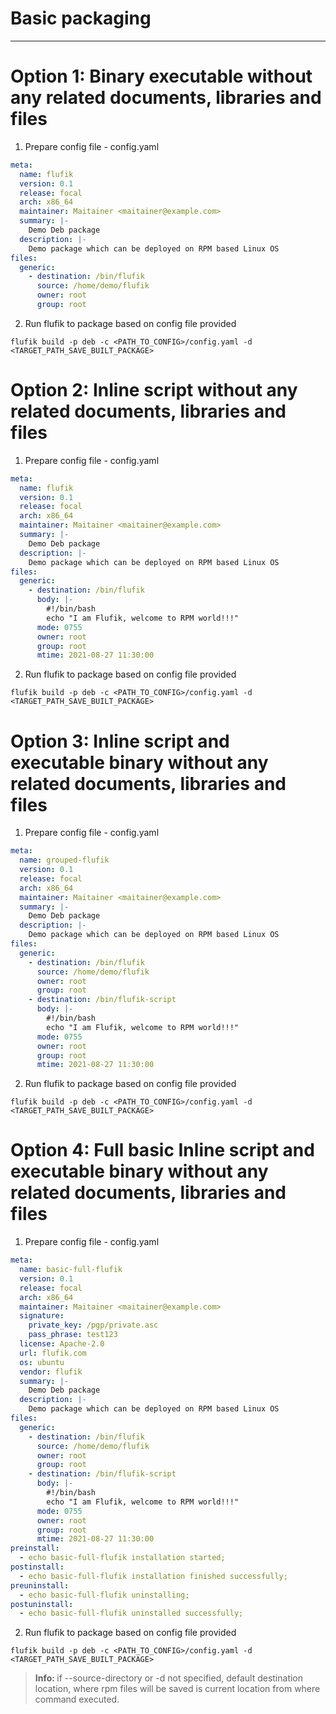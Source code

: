 # Basic packaging
________
# Option 1: Binary executable without any related documents, libraries and files
1. Prepare config file - config.yaml
```yaml
meta:
  name: flufik
  version: 0.1
  release: focal
  arch: x86_64
  maintainer: Maitainer <maitainer@example.com>
  summary: |-
    Demo Deb package
  description: |-
    Demo package which can be deployed on RPM based Linux OS
files:
  generic:
    - destination: /bin/flufik
      source: /home/demo/flufik
      owner: root
      group: root
```
2. Run flufik to package based on config file provided
```shell
flufik build -p deb -c <PATH_TO_CONFIG>/config.yaml -d <TARGET_PATH_SAVE_BUILT_PACKAGE>
```

# Option 2: Inline script without any related documents, libraries and files
1. Prepare config file - config.yaml
```yaml
meta:
  name: flufik
  version: 0.1
  release: focal
  arch: x86_64
  maintainer: Maitainer <maitainer@example.com>
  summary: |-
    Demo Deb package
  description: |-
    Demo package which can be deployed on RPM based Linux OS
files:
  generic:
    - destination: /bin/flufik
      body: |-
        #!/bin/bash
        echo "I am Flufik, welcome to RPM world!!!"
      mode: 0755
      owner: root
      group: root
      mtime: 2021-08-27 11:30:00
```
2. Run flufik to package based on config file provided
```shell
flufik build -p deb -c <PATH_TO_CONFIG>/config.yaml -d <TARGET_PATH_SAVE_BUILT_PACKAGE>
```

# Option 3: Inline script and executable binary without any related documents, libraries and files
1. Prepare config file - config.yaml
```yaml
meta:
  name: grouped-flufik
  version: 0.1
  release: focal
  arch: x86_64
  maintainer: Maitainer <maitainer@example.com>
  summary: |-
    Demo Deb package
  description: |-
    Demo package which can be deployed on RPM based Linux OS
files:
  generic:
    - destination: /bin/flufik
      source: /home/demo/flufik
      owner: root
      group: root
    - destination: /bin/flufik-script
      body: |-
        #!/bin/bash
        echo "I am Flufik, welcome to RPM world!!!"
      mode: 0755
      owner: root
      group: root
      mtime: 2021-08-27 11:30:00
```
2. Run flufik to package based on config file provided
```shell
flufik build -p deb -c <PATH_TO_CONFIG>/config.yaml -d <TARGET_PATH_SAVE_BUILT_PACKAGE>
```

# Option 4: Full basic Inline script and executable binary without any related documents, libraries and files
1. Prepare config file - config.yaml
```yaml
meta:
  name: basic-full-flufik
  version: 0.1
  release: focal
  arch: x86_64
  maintainer: Maitainer <maitainer@example.com>
  signature:
    private_key: /pgp/private.asc
    pass_phrase: test123
  license: Apache-2.0
  url: flufik.com
  os: ubuntu
  vendor: flufik
  summary: |-
    Demo Deb package
  description: |-
    Demo package which can be deployed on RPM based Linux OS
files:
  generic:
    - destination: /bin/flufik
      source: /home/demo/flufik
      owner: root
      group: root
    - destination: /bin/flufik-script
      body: |-
        #!/bin/bash
        echo "I am Flufik, welcome to RPM world!!!"
      mode: 0755
      owner: root
      group: root
      mtime: 2021-08-27 11:30:00
preinstall:
  - echo basic-full-flufik installation started;
postinstall:
  - echo basic-full-flufik installation finished successfully;
preuninstall:
  - echo basic-full-flufik uninstalling;
postuninstall:
  - echo basic-full-flufik uninstalled successfully;
```
2. Run flufik to package based on config file provided
```shell
flufik build -p deb -c <PATH_TO_CONFIG>/config.yaml -d <TARGET_PATH_SAVE_BUILT_PACKAGE>
```
><b>Info: </b> if --source-directory or -d not specified, default destination location,
> where rpm files will be saved is current location from where command executed.